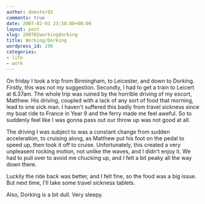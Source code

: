 ```yaml
---
author: domster83
comments: true
date: 2007-02-03 23:58:08+00:00
layout: post
slug: 200702workingdorking
title: Working/Dorking
wordpress_id: 196
categories:
- life
- work
---
```


On friday I took a trip from Birmingham, to Leicester, and down to Dorking. Firstly, this was not my suggestion. Secondly, I had to get a train to Leicert at 6.37am.
The whole trip was ruined by the horrible driving of my escort, Matthew. His driving, coupled with a lack of any sort of food that morning, lead to one sick man. I haven't suffered this badly from travel sickness since my boat ride to France in Year 9 and the ferry made me feel aweful. So to suddenly feel like I was gonna pass out our throw up was not good at all.




The driving I was subject to was a constant change from sudden acceleration, to cruising along, as Matthew put his foot on the pedal to speed up, then took it off to cruise. Unfortunately, this created a very unpleasent rocking motion, not unlike the waves, and I didn't enjoy it. We had to pull over to avoid me chucking up, and I felt a bit peaky all the way down there.




Luckily the ride back was better, and I felt fine, so the food was a big issue. But next time, I'll take some travel sickness tablets.




Also, Dorking is a bit dull. Very sleepy.
